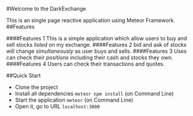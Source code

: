 #Welcome to the DarkExchange

This is an single page reactive application using Meteor Framework.
##Features

####Features 1
This is a simple application which allow users to buy and sell
stocks *listed* on my exchange.
####Features 2
bid and ask of stocks will change
*simultaneously* as user buys and sells.
####Features 3
Uses can check their *positions* including
their cash and stocks they own.
####Features 4
Users can check their transactions and quotes.

##Quick Start

- Clone the project
- Install all dependencies `meteor npm install` (on Command Line)
- Start the application `meteor` (on Command Line)
- Open it, go to URL `localhost:3000`
